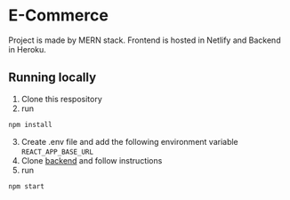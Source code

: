 # E-Commerce
Project is made by MERN stack. Frontend is hosted in Netlify and Backend in Heroku.


## Running locally
1. Clone this respository
2. run 
```bash 
npm install
```
3. Create .env file and add the following environment variable
`REACT_APP_BASE_URL`
4. Clone [backend](https://github.com/real0ta/e-commerce_backend) and follow instructions 
5. run 
```bash 
npm start
```

